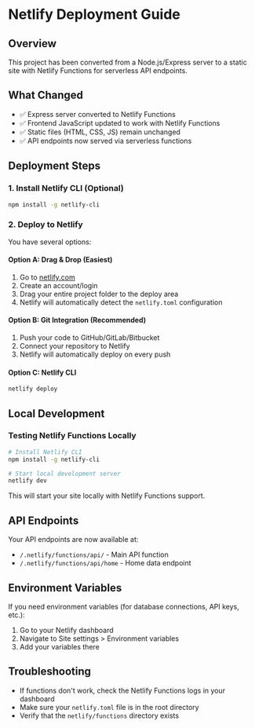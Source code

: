 # Netlify Deployment Guide

## Overview
This project has been converted from a Node.js/Express server to a static site with Netlify Functions for serverless API endpoints.

## What Changed
- ✅ Express server converted to Netlify Functions
- ✅ Frontend JavaScript updated to work with Netlify Functions
- ✅ Static files (HTML, CSS, JS) remain unchanged
- ✅ API endpoints now served via serverless functions

## Deployment Steps

### 1. Install Netlify CLI (Optional)
```bash
npm install -g netlify-cli
```

### 2. Deploy to Netlify
You have several options:

#### Option A: Drag & Drop (Easiest)
1. Go to [netlify.com](https://netlify.com)
2. Create an account/login
3. Drag your entire project folder to the deploy area
4. Netlify will automatically detect the `netlify.toml` configuration

#### Option B: Git Integration (Recommended)
1. Push your code to GitHub/GitLab/Bitbucket
2. Connect your repository to Netlify
3. Netlify will automatically deploy on every push

#### Option C: Netlify CLI
```bash
netlify deploy
```

## Local Development

### Testing Netlify Functions Locally
```bash
# Install Netlify CLI
npm install -g netlify-cli

# Start local development server
netlify dev
```

This will start your site locally with Netlify Functions support.

## API Endpoints
Your API endpoints are now available at:
- `/.netlify/functions/api/` - Main API function
- `/.netlify/functions/api/home` - Home data endpoint

## Environment Variables
If you need environment variables (for database connections, API keys, etc.):
1. Go to your Netlify dashboard
2. Navigate to Site settings > Environment variables
3. Add your variables there

## Troubleshooting
- If functions don't work, check the Netlify Functions logs in your dashboard
- Make sure your `netlify.toml` file is in the root directory
- Verify that the `netlify/functions` directory exists 